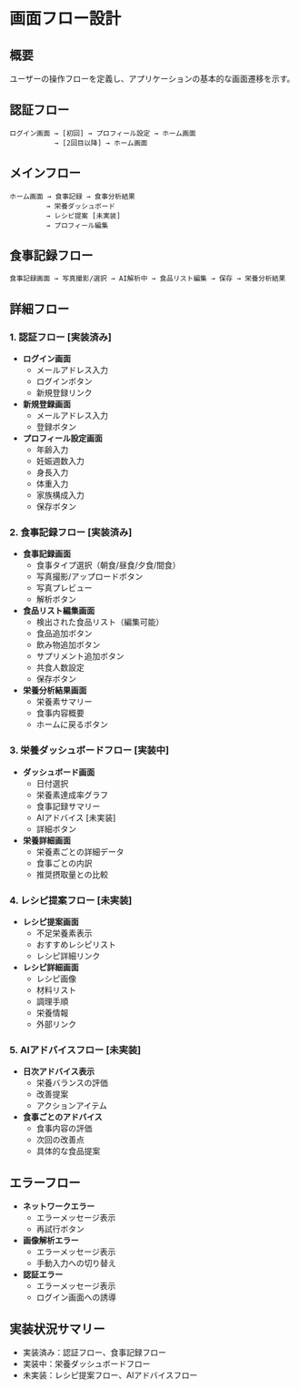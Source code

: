 # 画面フロー設計

## 概要
ユーザーの操作フローを定義し、アプリケーションの基本的な画面遷移を示す。

## 認証フロー
```
ログイン画面 → [初回] → プロフィール設定 → ホーム画面
           → [2回目以降] → ホーム画面
```

## メインフロー
```
ホーム画面 → 食事記録 → 食事分析結果
         → 栄養ダッシュボード
         → レシピ提案 [未実装]
         → プロフィール編集
```

## 食事記録フロー
```
食事記録画面 → 写真撮影/選択 → AI解析中 → 食品リスト編集 → 保存 → 栄養分析結果
```

## 詳細フロー

### 1. 認証フロー [実装済み]
- **ログイン画面**
  - メールアドレス入力
  - ログインボタン
  - 新規登録リンク
- **新規登録画面**
  - メールアドレス入力
  - 登録ボタン
- **プロフィール設定画面**
  - 年齢入力
  - 妊娠週数入力
  - 身長入力
  - 体重入力
  - 家族構成入力
  - 保存ボタン

### 2. 食事記録フロー [実装済み]
- **食事記録画面**
  - 食事タイプ選択（朝食/昼食/夕食/間食）
  - 写真撮影/アップロードボタン
  - 写真プレビュー
  - 解析ボタン
- **食品リスト編集画面**
  - 検出された食品リスト（編集可能）
  - 食品追加ボタン
  - 飲み物追加ボタン
  - サプリメント追加ボタン
  - 共食人数設定
  - 保存ボタン
- **栄養分析結果画面**
  - 栄養素サマリー
  - 食事内容概要
  - ホームに戻るボタン

### 3. 栄養ダッシュボードフロー [実装中]
- **ダッシュボード画面**
  - 日付選択
  - 栄養素達成率グラフ
  - 食事記録サマリー
  - AIアドバイス [未実装]
  - 詳細ボタン
- **栄養詳細画面**
  - 栄養素ごとの詳細データ
  - 食事ごとの内訳
  - 推奨摂取量との比較

### 4. レシピ提案フロー [未実装]
- **レシピ提案画面**
  - 不足栄養素表示
  - おすすめレシピリスト
  - レシピ詳細リンク
- **レシピ詳細画面**
  - レシピ画像
  - 材料リスト
  - 調理手順
  - 栄養情報
  - 外部リンク

### 5. AIアドバイスフロー [未実装]
- **日次アドバイス表示**
  - 栄養バランスの評価
  - 改善提案
  - アクションアイテム
- **食事ごとのアドバイス**
  - 食事内容の評価
  - 次回の改善点
  - 具体的な食品提案

## エラーフロー
- **ネットワークエラー**
  - エラーメッセージ表示
  - 再試行ボタン
- **画像解析エラー**
  - エラーメッセージ表示
  - 手動入力への切り替え
- **認証エラー**
  - エラーメッセージ表示
  - ログイン画面への誘導

## 実装状況サマリー
- 実装済み：認証フロー、食事記録フロー
- 実装中：栄養ダッシュボードフロー
- 未実装：レシピ提案フロー、AIアドバイスフロー
